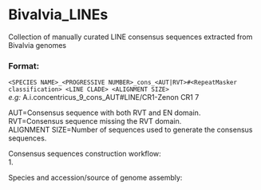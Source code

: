 # Bivalvia_LINEs
Collection of manually curated LINE consensus sequences extracted from Bivalvia genomes

### Format:

```<SPECIES NAME>_<PROGRESSIVE NUMBER>_cons_<AUT|RVT>#<RepeatMasker classification> <LINE CLADE> <ALIGNMENT SIZE>```  
*e.g:* A.i.concentricus_9_cons_AUT#LINE/CR1-Zenon CR1 7

AUT=Consensus sequence with both RVT and EN domain.  
RVT=Consensus sequence missing the RVT domain.  
ALIGNMENT SIZE=Number of sequences used to generate the consensus sequences.  

Consensus sequences construction workflow:  
1. 


Species and accession/source of genome assembly:
